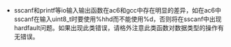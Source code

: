 - sscanf和printf等io输入输出函数在ac6和gcc中存在明显的差异，如在ac6中sscanf在输入uint8_t时要使用%hhd而不能使用%d，否则将在sscanf中出现hardfault问题。如果出现此类错误，请格外注意此类函数对数据类型的操作有无错误。